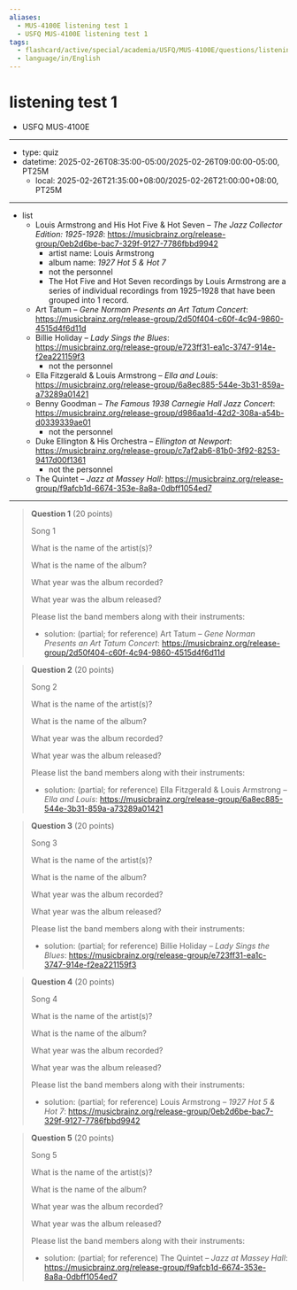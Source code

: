 ```yaml
---
aliases:
  - MUS-4100E listening test 1
  - USFQ MUS-4100E listening test 1
tags:
  - flashcard/active/special/academia/USFQ/MUS-4100E/questions/listening_test_1
  - language/in/English
---
```


# listening test 1

- USFQ MUS-4100E

---

- type: quiz
- datetime: 2025-02-26T08:35:00-05:00/2025-02-26T09:00:00-05:00, PT25M
  - local: 2025-02-26T21:35:00+08:00/2025-02-26T21:00:00+08:00, PT25M

---

- list
  - Louis Armstrong and His Hot Five & Hot Seven – _The Jazz Collector Edition: 1925-1928_: <https://musicbrainz.org/release-group/0eb2d6be-bac7-329f-9127-7786fbbd9942>
    - artist name: Louis Armstrong
    - album name: _1927 Hot 5 & Hot 7_
    - not the personnel
    - The Hot Five and Hot Seven recordings by Louis Armstrong are a series of individual recordings from 1925–1928 that have been grouped into 1 record.
  - Art Tatum – _Gene Norman Presents an Art Tatum Concert_: <https://musicbrainz.org/release-group/2d50f404-c60f-4c94-9860-4515d4f6d11d>
  - Billie Holiday – _Lady Sings the Blues_: <https://musicbrainz.org/release-group/e723ff31-ea1c-3747-914e-f2ea221159f3>
    - not the personnel
  - Ella Fitzgerald &  Louis Armstrong – _Ella and Louis_: <https://musicbrainz.org/release-group/6a8ec885-544e-3b31-859a-a73289a01421>
  - Benny Goodman – _The Famous 1938 Carnegie Hall Jazz Concert_: <https://musicbrainz.org/release-group/d986aa1d-42d2-308a-a54b-d0339339ae01>
    - not the personnel
  - Duke Ellington & His Orchestra – _Ellington at Newport_: <https://musicbrainz.org/release-group/c7af2ab6-81b0-3f92-8253-9417d00f1361>
    - not the personnel
  - The Quintet – _Jazz at Massey Hall_: <https://musicbrainz.org/release-group/f9afcb1d-6674-353e-8a8a-0dbff1054ed7>

---

> __Question 1__ \(20 points\)
>
> Song 1
>
> What is the name of the artist\(s\)?
>
> What is the name of the album?
>
> What year was the album recorded?
>
> What year was the album released?
>
> Please list the band members along with their instruments:
>
> - solution: \(partial; for reference\) Art Tatum – _Gene Norman Presents an Art Tatum Concert_: <https://musicbrainz.org/release-group/2d50f404-c60f-4c94-9860-4515d4f6d11d>

<!-- markdownlint MD028 -->

> __Question 2__ \(20 points\)
>
> Song 2
>
> What is the name of the artist\(s\)?
>
> What is the name of the album?
>
> What year was the album recorded?
>
> What year was the album released?
>
> Please list the band members along with their instruments:
>
> - solution: \(partial; for reference\) Ella Fitzgerald &  Louis Armstrong – _Ella and Louis_: <https://musicbrainz.org/release-group/6a8ec885-544e-3b31-859a-a73289a01421>

<!-- markdownlint MD028 -->

> __Question 3__ \(20 points\)
>
> Song 3
>
> What is the name of the artist\(s\)?
>
> What is the name of the album?
>
> What year was the album recorded?
>
> What year was the album released?
>
> Please list the band members along with their instruments:
>
> - solution: \(partial; for reference\) Billie Holiday – _Lady Sings the Blues_: <https://musicbrainz.org/release-group/e723ff31-ea1c-3747-914e-f2ea221159f3>

<!-- markdownlint MD028 -->

> __Question 4__ \(20 points\)
>
> Song 4
>
> What is the name of the artist\(s\)?
>
> What is the name of the album?
>
> What year was the album recorded?
>
> What year was the album released?
>
> Please list the band members along with their instruments:
>
> - solution: \(partial; for reference\) Louis Armstrong – _1927 Hot 5 & Hot 7_: <https://musicbrainz.org/release-group/0eb2d6be-bac7-329f-9127-7786fbbd9942>

<!-- markdownlint MD028 -->

> __Question 5__ \(20 points\)
>
> Song 5
>
> What is the name of the artist\(s\)?
>
> What is the name of the album?
>
> What year was the album recorded?
>
> What year was the album released?
>
> Please list the band members along with their instruments:
>
> - solution: \(partial; for reference\) The Quintet – _Jazz at Massey Hall_: <https://musicbrainz.org/release-group/f9afcb1d-6674-353e-8a8a-0dbff1054ed7>
